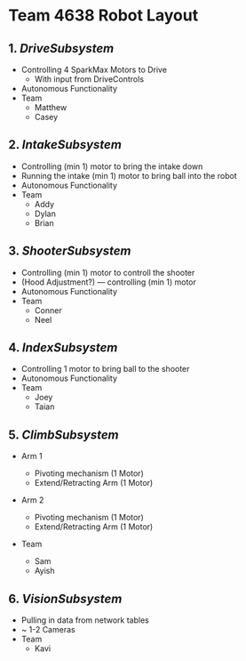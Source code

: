 # Team 4638 Robot Layout

## 1. *DriveSubsystem*
* Controlling 4 SparkMax Motors to Drive
  * With input from DriveControls
* Autonomous Functionality
* Team
  * Matthew
  * Casey


## 2. *IntakeSubsystem*
* Controlling (min 1) motor to bring the intake down
* Running the intake (min 1) motor to bring ball into the robot
* Autonomous Functionality
* Team
  * Addy
  * Dylan
  * Brian

## 3. *ShooterSubsystem*
* Controlling (min 1) motor to controll the shooter
* (Hood Adjustment?) — controlling (min 1) motor
* Autonomous Functionality
* Team
  * Conner
  * Neel
 
## 4. *IndexSubsystem*
* Controlling 1 motor to bring ball to the shooter
* Autonomous Functionality
* Team
  * Joey
  * Taian

## 5. *ClimbSubsystem*
* Arm 1
  * Pivoting mechanism (1 Motor)
  * Extend/Retracting Arm (1 Motor)

* Arm 2
  * Pivoting mechanism (1 Motor)
  * Extend/Retracting Arm (1 Motor)

* Team
  * Sam
  * Ayish



## 6. *VisionSubsystem*
* Pulling in data from network tables
* ~ 1-2 Cameras
* Team
  * Kavi
